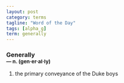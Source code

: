 ```yaml
---
layout: post
category: terms
tagline: "Word of the Day"
tags: [alpha_g]
term: generally
---
```


<h3>Generally<br/> <small>&mdash; n. (gen<span>&middot;</span>er<span>&middot;</span>al<span>&middot;</span>ly)</small></h3>
<p><ol>
<li>the primary conveyance of the Duke boys</li>
</ol></p>
